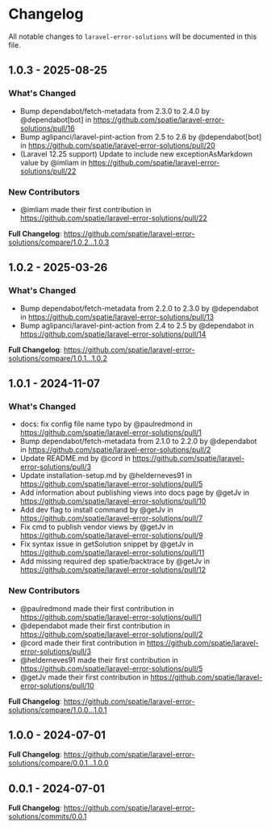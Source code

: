 # Changelog

All notable changes to `laravel-error-solutions` will be documented in this file.

## 1.0.3 - 2025-08-25

### What's Changed

* Bump dependabot/fetch-metadata from 2.3.0 to 2.4.0 by @dependabot[bot] in https://github.com/spatie/laravel-error-solutions/pull/16
* Bump aglipanci/laravel-pint-action from 2.5 to 2.6 by @dependabot[bot] in https://github.com/spatie/laravel-error-solutions/pull/20
* (Laravel 12.25 support) Update to include new exceptionAsMarkdown value by @imliam in https://github.com/spatie/laravel-error-solutions/pull/22

### New Contributors

* @imliam made their first contribution in https://github.com/spatie/laravel-error-solutions/pull/22

**Full Changelog**: https://github.com/spatie/laravel-error-solutions/compare/1.0.2...1.0.3

## 1.0.2 - 2025-03-26

### What's Changed

* Bump dependabot/fetch-metadata from 2.2.0 to 2.3.0 by @dependabot in https://github.com/spatie/laravel-error-solutions/pull/13
* Bump aglipanci/laravel-pint-action from 2.4 to 2.5 by @dependabot in https://github.com/spatie/laravel-error-solutions/pull/14

**Full Changelog**: https://github.com/spatie/laravel-error-solutions/compare/1.0.1...1.0.2

## 1.0.1 - 2024-11-07

### What's Changed

* docs: fix config file name typo by @paulredmond in https://github.com/spatie/laravel-error-solutions/pull/1
* Bump dependabot/fetch-metadata from 2.1.0 to 2.2.0 by @dependabot in https://github.com/spatie/laravel-error-solutions/pull/2
* Update README.md by @cord in https://github.com/spatie/laravel-error-solutions/pull/3
* Update installation-setup.md by @helderneves91 in https://github.com/spatie/laravel-error-solutions/pull/5
* Add information about publishing views into docs page by @getJv in https://github.com/spatie/laravel-error-solutions/pull/10
* Add dev flag to install command by @getJv in https://github.com/spatie/laravel-error-solutions/pull/7
* Fix cmd to publish vendor views by @getJv in https://github.com/spatie/laravel-error-solutions/pull/9
* Fix syntax issue in getSolution snippet by @getJv in https://github.com/spatie/laravel-error-solutions/pull/11
* Add missing required dep spatie/backtrace by @getJv in https://github.com/spatie/laravel-error-solutions/pull/12

### New Contributors

* @paulredmond made their first contribution in https://github.com/spatie/laravel-error-solutions/pull/1
* @dependabot made their first contribution in https://github.com/spatie/laravel-error-solutions/pull/2
* @cord made their first contribution in https://github.com/spatie/laravel-error-solutions/pull/3
* @helderneves91 made their first contribution in https://github.com/spatie/laravel-error-solutions/pull/5
* @getJv made their first contribution in https://github.com/spatie/laravel-error-solutions/pull/10

**Full Changelog**: https://github.com/spatie/laravel-error-solutions/compare/1.0.0...1.0.1

## 1.0.0 - 2024-07-01

**Full Changelog**: https://github.com/spatie/laravel-error-solutions/compare/0.0.1...1.0.0

## 0.0.1 - 2024-07-01

**Full Changelog**: https://github.com/spatie/laravel-error-solutions/commits/0.0.1

